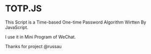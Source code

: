 # TOTP.JS
This Script is a Time-based One-time Password Algorithm Wirtten By JavaScript.

I use it in Mini Program of WeChat.

Thanks  for project  @russau
